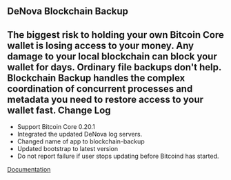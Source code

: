 DeNova Blockchain Backup
-------------------------

The biggest risk to holding your own Bitcoin Core wallet is losing
access to your money.
Any damage to your local blockchain can block your wallet for days.
Ordinary file backups don't help.
Blockchain Backup handles the complex coordination of concurrent
processes and metadata you need to restore access to your wallet fast.
Change Log
----------


  * Support Bitcoin Core 0.20.1
  * Integrated the updated DeNova log servers.
  * Changed name of app to blockchain-backup
  * Updated bootstrap to latest version
  * Do not report failure if user stops updating before Bitcoind has started.

[Documentation](https://denova.com/open_source/blockchain_backup/ "DeNova Blockchain Backup")

